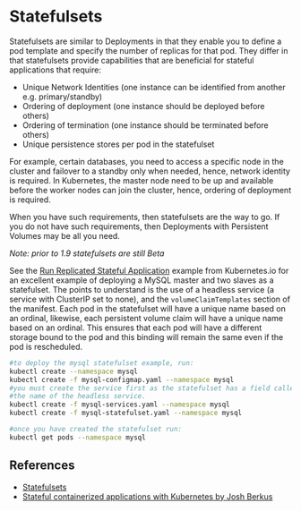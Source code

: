 # Statefulsets #

Statefulsets are similar to Deployments in that they enable you to define a pod template and specify the number of replicas for that pod.  They differ in that statefulsets provide capabilities that are beneficial for stateful applications that require:

* Unique Network Identities (one instance can be identified from another e.g. primary/standby)
* Ordering of deployment (one instance should be deployed before others)
* Ordering of termination (one instance should be terminated before others)
* Unique persistence stores per pod in the statefulset

For example, certain databases, you need to access a specific node in the cluster and failover to a standby only when needed, hence, network identity is required.  In Kubernetes, the master node need to be up and available before the worker nodes can join the cluster, hence, ordering of deployment is required.

When you have such requirements, then statefulsets are the way to go.  If you do not have such requirements, then Deployments with Persistent Volumes may be all you need.

*Note: prior to 1.9 statefulsets are still Beta*

See the [Run Replicated Stateful Application](https://kubernetes.io/docs/tasks/run-application/run-replicated-stateful-application/) example from Kubernetes.io for an excellent example of deploying a MySQL master and two slaves as a statefulset.  The points to understand is the use of a headless service (a service with ClusterIP set to none), and the `volumeClaimTemplates` section of the manifest. Each pod in the statefulset will have a unique name based on an ordinal, likewise, each persistent volume claim will have a unique name based on an ordinal.  This ensures that each pod will have a different storage bound to the pod and this binding will remain the same even if the pod is rescheduled.

```sh
#to deploy the mysql statefulset example, run:
kubectl create --namespace mysql
kubectl create -f mysql-configmap.yaml --namespace mysql
#you must create the service first as the statefulset has a field called serviceName that must match
#the name of the headless service.
kubectl create -f mysql-services.yaml --namespace mysql
kubectl create -f mysql-statefulset.yaml --namespace mysql

#once you have created the statefulset run:
kubectl get pods --namespace mysql
```

## References ##

- [Statefulsets](https://kubernetes.io/docs/concepts/workloads/controllers/statefulset/)
- [Stateful containerized applications with Kubernetes by Josh Berkus](https://opensource.com/article/17/2/stateful-applications)